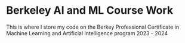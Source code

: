 # Berkeley AI and ML Course Work 

This is where I store my code on the Berkey Professional Certificate in Machine Learning and Artificial Intelligence program 2023 - 2024
